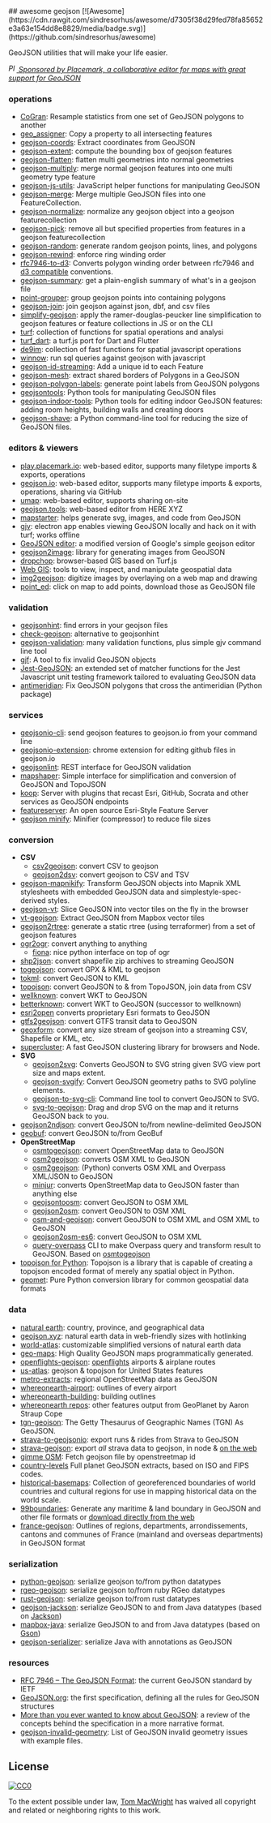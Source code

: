 <div class="github-widget" data-repo="tmcw/awesome-geojson"></div>
## awesome geojson [![Awesome](https://cdn.rawgit.com/sindresorhus/awesome/d7305f38d29fed78fa85652e3a63e154dd8e8829/media/badge.svg)](https://github.com/sindresorhus/awesome)

GeoJSON utilities that will make your life easier.

<a href='https://www.placemark.io/'><i><img src='https://raw.githubusercontent.com/tmcw/awesome-geojson/master/.github/placemark.png' width='16' alt='Placemark' height='16' /> Sponsored by Placemark, a collaborative editor for maps with great support for GeoJSON</i></a>

### operations

* [CoGran](https://github.com/berlinermorgenpost/cogran): Resample statistics from one set of GeoJSON polygons to another
* [geo_assigner](https://github.com/stadt-karlsruhe/geo_assigner): Copy a property to all intersecting features
* [geojson-coords](https://github.com/mapbox/geojson-coords): Extract coordinates from GeoJSON
* [geojson-extent](https://www.npmjs.com/package/geojson-extent): compute the bounding box of geojson features
* [geojson-flatten](https://github.com/tmcw/geojson-flatten): flatten multi geometries into normal geometries
* [geojson-multiply](https://github.com/haoliangyu/geojson-multiply):  merge normal geojson features into one multi geometry type feature
* [geojson-js-utils](https://github.com/maxogden/geojson-js-utils): JavaScript helper functions for manipulating GeoJSON
* [geojson-merge](https://github.com/mapbox/geojson-merge): Merge multiple GeoJSON files into one FeatureCollection.
* [geojson-normalize](https://github.com/mapbox/geojson-normalize): normalize any geojson object into a geojson featurecollection
* [geojson-pick](https://www.npmjs.com/package/geojson-pick): remove all but specified properties from features in a geojson featurecollection
* [geojson-random](https://github.com/tmcw/geojson-random): generate random geojson points, lines, and polygons
* [geojson-rewind](https://github.com/mapbox/geojson-rewind): enforce ring winding order
* [rfc7946-to-d3](https://github.com/tyrasd/rfc7946-to-d3): Converts polygon winding order between rfc7946 and [d3 compatible](https://github.com/d3/d3-geo#d3-geo) conventions.
* [geojson-summary](https://github.com/mapbox/geojson-summary): get a plain-english summary of what's in a geojson file
* [point-grouper](https://github.com/substack/point-grouper): group geojson points into containing polygons
* [geojson-join](https://github.com/tmcw/geojson-join): join geojson against json, dbf, and csv files
* [simplify-geojson](https://github.com/maxogden/simplify-geojson): apply the ramer-douglas-peucker line simplification to geojson features or feature collections in JS or on the CLI
* [turf](https://github.com/Turfjs/turf): collection of functions for spatial operations and analysi
* [turf_dart](https://github.com/dartclub/turf_dart): a turf.js port for Dart and Flutter
* [de9im](https://github.com/dpmcmlxxvi/de9im): collection of fast functions for spatial javascript operations
* [winnow](https://github.com/dmfenton/winnow): run sql queries against geojson with javascript
* [geojson-id-streaming](https://github.com/andrewharvey/geojson-id-streaming): Add a unique id to each Feature
* [geojson-mesh](https://github.com/andrewharvey/geojson-mesh): extract shared borders of Polygons in a GeoJSON
* [geojson-polygon-labels](https://github.com/andrewharvey/geojson-polygon-labels): generate point labels from GeoJSON polygons
* [geojsontools](https://github.com/micolous/geojsontools): Python tools for manipulating GeoJSON files
* [geojson-indoor-tools](https://github.com/armanjr/geojson-indoor-tools): Python tools for editing indoor GeoJSON features: adding room heights, building walls and creating doors
* [geojson-shave](https://github.com/ben-n93/geojson-shave): a Python command-line tool for reducing the size of GeoJSON files.



### editors & viewers

* [play.placemark.io](https://play.placemark.io/): web-based editor, supports many filetype imports & exports, operations
* [geojson.io](http://geojson.io/): web-based editor, supports many filetype imports & exports, operations, sharing via GitHub
* [umap](http://umap.openstreetmap.fr/en/): web-based editor, supports sharing on-site
* [geojson.tools](http://geojson.tools/): web-based editor from HERE XYZ
* [mapstarter](http://mapstarter.com/): helps generate svg, images, and code from GeoJSON
* [gjv](https://github.com/anandthakker/gjv): electron app enables viewing GeoJSON locally and hack on it with turf; works offline
* [GeoJSON editor](https://tomscholz.github.io/geojson-editor/): a modified version of Google's simple geojson editor
* [geojson2image](https://github.com/brycejohnston/geojson2image): library for generating images from GeoJSON
* [dropchop](http://dropchop.io/): browser-based GIS based on Turf.js
* [Web GIS](https://drewweth.github.io/geodebugger): tools to view, inspect, and manipulate geospatial data
* [img2geojson](https://caseymm.github.io/img2geojson/): digitize images by overlaying on a web map and drawing
* [point_ed](https://zverik.github.io/point_ed/): click on map to add points, download those as GeoJSON file

### validation

* [geojsonhint](https://github.com/mapbox/geojsonhint): find errors in your geojson files
* [check-geojson](https://github.com/placemark/check-geojson): alternative to geojsonhint
* [geojson-validation](https://www.npmjs.com/package/geojson-validation): many validation functions, plus simple gjv command line tool
* [gjf](https://github.com/yazeed44/gjf): A tool to fix invalid GeoJSON objects
* [Jest-GeoJSON](https://github.com/M-Scott-Lassiter/jest-geojson): an extended set of matcher functions for the Jest Javascript unit testing framework tailored to evaluating GeoJSON data
* [antimeridian](https://github.com/gadomski/antimeridian): Fix GeoJSON polygons that cross the antimeridian (Python package)

### services

* [geojsonio-cli](https://github.com/mapbox/geojsonio-cli): send geojson features to geojson.io from your command line
* [geojsonio-extension](https://github.com/mapbox/geojsonio-extension): chrome extension for editing github files in geojson.io
* [geojsonlint](http://geojsonlint.com/): REST interface for GeoJSON validation
* [mapshaper](http://mapshaper.org/): Simple interface for simplification and conversion of GeoJSON and TopoJSON
* [koop](https://koopjs.github.io): Server with plugins that recast Esri, GitHub, Socrata and other services as GeoJSON endpoints
* [featureserver](https://github.com/featureserver/featureserver): An open source Esri-Style Feature Server
* [geojson minify](https://open-innovations.github.io/geojson-minify/): Minifier (compressor) to reduce file sizes

### conversion

* **CSV**
  * [csv2geojson](https://github.com/mapbox/csv2geojson): convert CSV to geojson
  * [geojson2dsv](https://github.com/tmcw/geojson2dsv): convert geojson to CSV and TSV
* [geojson-mapnikify](https://github.com/mapbox/geojson-mapnikify): Transform GeoJSON objects into Mapnik XML stylesheets with embedded GeoJSON data and simplestyle-spec-derived styles.
* [geojson-vt](https://github.com/mapbox/geojson-vt): Slice GeoJSON into vector tiles on the fly in the browser
* [vt-geojson](https://github.com/developmentseed/vt-geojson): Extract GeoJSON from Mapbox vector tiles
* [geojson2rtree](https://github.com/maxogden/geojson2rtree): generate a static rtree (using terraformer) from a set of geojson features
* [ogr2ogr](http://www.gdal.org/ogr2ogr.html): convert anything to anything
  * [fiona](https://github.com/toblerity/fiona): nice python interface on top of ogr
* [shp2json](https://github.com/substack/shp2json): convert shapefile zip archives to streaming GeoJSON
* [togeojson](https://github.com/tmcw/togeojson): convert GPX & KML to geojson
* [tokml](https://github.com/mapbox/tokml): convert GeoJSON to KML
* [topojson](https://github.com/topojson/topojson): convert GeoJSON to & from TopoJSON, join data from CSV
* [wellknown](https://github.com/mapbox/wellknown): convert WKT to GeoJSON
* [betterknown](https://github.com/placemark/betterknown): convert WKT to GeoJSON (successor to wellknown)
* [esri2open](https://github.com/project-open-data/esri2open) converts proprietary Esri formats to GeoJSON
* [gtfs2geojson](https://github.com/tmcw/gtfs2geojson): convert GTFS transit data to GeoJSON
* [geoxform](https://github.com/koopjs/geoxform): convert any size stream of geojson into a streaming CSV, Shapefile or KML, etc.
* [supercluster](https://github.com/mapbox/supercluster): A fast GeoJSON clustering library for browsers and Node.
* **SVG**
  * [geojson2svg](https://github.com/gagan-bansal/geojson2svg): Converts GeoJSON to SVG string given SVG view port size and maps extent.
  * [geojson-svgify](https://github.com/juliuste/geojson-svgify): Convert GeoJSON geometry paths to SVG polyline elements.
  * [geojson-to-svg-cli](https://github.com/derhuerst/geojson-to-svg-cli): Command line tool to convert GeoJSON to SVG.
  * [svg-to-geojson](https://github.com/mapbox/svg-to-geojson): Drag and drop SVG on the map and it returns GeoJSON back to you.
* [geojson2ndjson](https://www.npmjs.com/package/geojson2ndjson): convert GeoJSON to/from newline-delimited GeoJSON
* [geobuf](https://www.npmjs.com/package/geobuf/v/0.2.1): convert GeoJSON to/from GeoBuf
* **OpenStreetMap**
  * [osmtogeojson](https://github.com/tyrasd/osmtogeojson): convert OpenStreetMap data to GeoJSON
  * [osm2geojson](https://github.com/rclark/osm2geojson): converts OSM XML to GeoJSON
  * [osm2geojson](https://github.com/aspectumapp/osm2geojson): (Python) converts OSM XML and Overpass XML/JSON to GeoJSON
  * [minjur](https://github.com/mapbox/minjur): converts OpenStreetMap data to GeoJSON faster than anything else
  * [geojsontoosm](https://github.com/tyrasd/geojsontoosm): convert GeoJSON to OSM XML
  * [geojson2osm](https://github.com/Rub21/geojson2osm): convert GeoJSON to OSM XML
  * [osm-and-geojson](https://github.com/aaronlidman/osm-and-geojson): convert GeoJSON to OSM XML and OSM XML to GeoJSON
  * [geojson2osm-es6](https://github.com/DenisCarriere/geojson2osm-es6/): convert GeoJSON to OSM XML
  * [query-overpass](https://github.com/perliedman/query-overpass) CLI to make Overpass query and transform result to GeoJSON. Based on [osmtogeojson](https://github.com/tyrasd/osmtogeojson)
* [topojson for Python](https://github.com/mattijn/topojson): Topojson is a library that is capable of creating a topojson encoded format of merely any spatial object in Python.
* [geomet](https://github.com/geomet/geomet): Pure Python conversion library for common geospatial data formats


### data

* [natural earth](http://www.naturalearthdata.com/): country, province, and geographical data
* [geojson.xyz](http://geojson.xyz/): natural earth data in web-friendly sizes with hotlinking
* [world-atlas](https://github.com/topojson/world-atlas): customizable simplified versions of natural earth data
* [geo-maps](https://github.com/simonepri/geo-maps): High Quality GeoJSON maps programmatically generated.
* [openflights-geojson](https://github.com/tmcw/openflights-geojson): [openflights](http://openflights.org/) airports & airplane routes
* [us-atlas](https://github.com/topojson/us-atlas): geojson & topojson for United States features
* [metro-extracts](https://mapzen.com/data/metro-extracts/): regional OpenStreetMap data as GeoJSON
* [whereonearth-airport](https://github.com/straup/whereonearth-airport): outlines of every airport
* [whereonearth-building](https://github.com/straup/whereonearth-building/): building outlines
* [whereonearth repos](https://github.com/search?q=user%3Astraup+whereonearth): other features output from GeoPlanet by Aaron Straup Cope
* [tgn-geojson](https://github.com/straup/tgn-geojson): The Getty Thesaurus of Geographic Names (TGN) As GeoJSON.
* [strava-to-geojsonio](https://github.com/taketime/strava-to-geojsonio): export runs & rides from Strava to GeoJSON
* [strava-geojson](https://github.com/tmcw/strava-geojson): export _all_ strava data to geojson, in node & [on the web](http://www.macwright.org/strava-geojson/)
* [gimme OSM](http://ustroetz.github.io/gimmeOSM/): Fetch geojson file by openstreetmap id
* [country-levels](https://github.com/hyperknot/country-levels-export) Full planet GeoJSON extracts, based on ISO and FIPS codes.
* [historical-basemaps](https://github.com/aourednik/historical-basemaps): Collection of georeferenced boundaries of world countries and cultural regions for use in mapping historical data on the world scale.
* [99boundaries](https://github.com/TimMcCauley/nintynine-boundaries): Generate any maritime & land boundary in GeoJSON and other file formats or [download directly from the web](https://99boundaries.com)
* [france-geojson](https://github.com/gregoiredavid/france-geojson): Outlines of regions, departments, arrondissements, cantons and communes of France (mainland and overseas departments) in GeoJSON format

### serialization

* [python-geojson](https://github.com/frewsxcv/python-geojson): serialize geojson to/from python datatypes
* [rgeo-geojson](https://github.com/rgeo/rgeo-geojson): serialize geojson to/from ruby RGeo datatypes
* [rust-geojson](https://github.com/georust/rust-geojson): serialize geojson to/from rust datatypes
* [geojson-jackson](https://github.com/opendatalab-de/geojson-jackson): serialize GeoJSON to and from Java datatypes (based on [Jackson](http://wiki.fasterxml.com/JacksonHome))
* [mapbox-java](https://github.com/mapbox/mapbox-java): serialize GeoJSON to and from Java datatypes (based on [Gson](https://github.com/google/gson))
* [geojson-serializer](https://github.com/ancore/geojson-serializer): serialize Java with annotations as GeoJSON

### resources

* [RFC 7946 – The GeoJSON Format](https://tools.ietf.org/html/rfc7946): the current GeoJSON standard by IETF
* [GeoJSON.org](http://geojson.org/): the first specification, defining all the rules for GeoJSON structures
* [More than you ever wanted to know about GeoJSON](http://www.macwright.org/2015/03/23/geojson-second-bite.html): a review of the concepts behind the specification in a more narrative format.
* [geojson-invalid-geometry](https://github.com/chrieke/geojson-invalid-geometry): List of GeoJSON invalid geometry issues with example files.

## License

[![CC0](https://licensebuttons.net/p/zero/1.0/88x31.png)](https://creativecommons.org/publicdomain/zero/1.0/ )

To the extent possible under law, [Tom MacWright](http://www.macwright.org) has waived all copyright and related or neighboring rights to this work.
